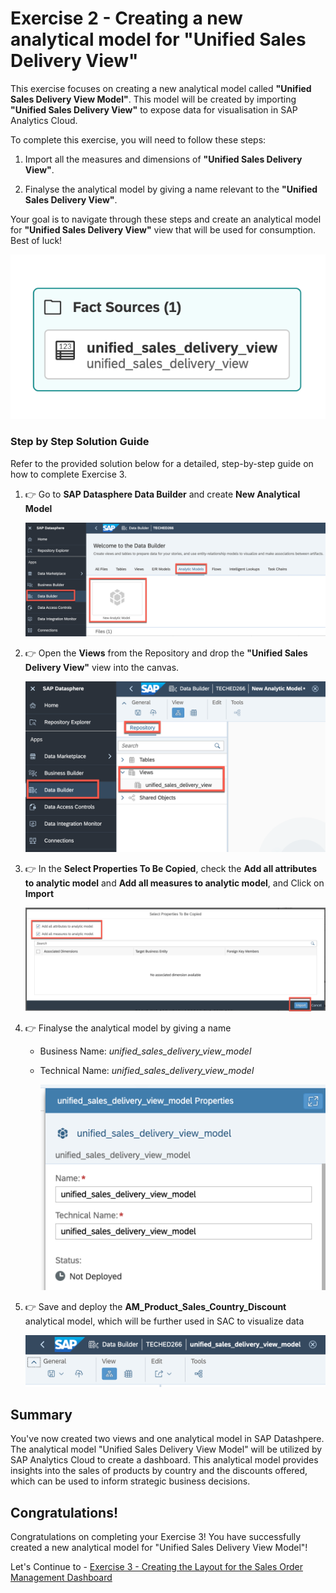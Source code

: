 # Exercise 2 - Creating a new analytical model for "Unified Sales Delivery View"

This exercise focuses on creating a new analytical model called **"Unified Sales Delivery View Model"**. This model will be created by importing **"Unified Sales Delivery View"** to expose data for visualisation in SAP Analytics Cloud.

To complete this exercise, you will need to follow these steps:
1. Import all the measures and dimensions of  **"Unified Sales Delivery View"**.

2. Finalyse the analytical model by giving a name relevant to the **"Unified Sales Delivery View"**.

Your goal is to navigate through these steps and create an analytical model for **"Unified Sales Delivery View"** view that will be used for consumption. Best of luck!

![New AM](images/NewAnalyticalModel.png)

### Step by Step Solution Guide

Refer to the provided solution below for a detailed, step-by-step guide on how to complete Exercise 3.

1. 👉 Go to **SAP Datasphere Data Builder** and create **New Analytical Model**

      ![New AM](images/CreateAnalyticalModel.png)

2. 👉 Open the **Views** from the Repository and drop the **"Unified Sales Delivery View"** view into the canvas.

      ![Model](images/NewModel.png)

3. 👉 In the **Select Properties To Be Copied**, check the **Add all attributes to analytic model** and **Add all measures to analytic model**, and Click on **Import**
      
      ![Model](images/importview.png)

4. 👉 Finalyse the analytical model by giving a name
    
    - Business Name: *unified_sales_delivery_view_model*
    - Technical Name: *unified_sales_delivery_view_model*

      ![Model](images/ModelName.png)

5. 👉 Save and deploy the **AM_Product_Sales_Country_Discount** analytical model, which will be further used in SAC to visualize data

      ![Model](images/SaveDeployModel.png)

## Summary

You've now created two views and one analytical model in SAP Datashpere. The analytical model "Unified Sales Delivery View Model" will be utilized by SAP Analytics Cloud to create a dashboard. This analytical model provides insights into the sales of products by country and the discounts offered, which can be used to inform strategic business decisions.

## Congratulations!

Congratulations on completing your Exercise 3! You have successfully created a new analytical model for "Unified Sales Delivery View Model"!

Let's Continue to - [Exercise 3 - Creating the Layout for the Sales Order Management Dashboard](../ex3/README.md)
